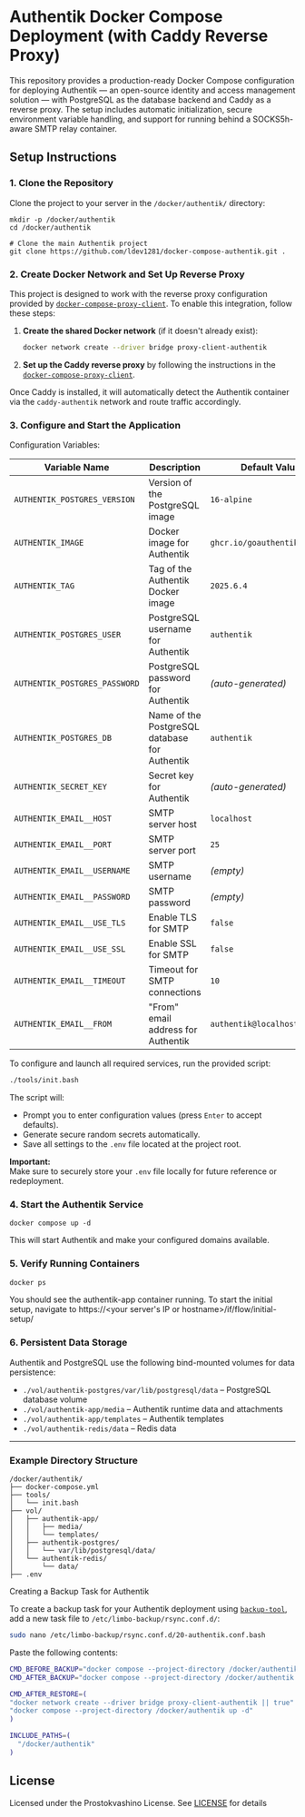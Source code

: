 # Authentik Docker Compose Deployment (with Caddy Reverse Proxy)

This repository provides a production-ready Docker Compose configuration for deploying Authentik — an open-source identity and access management solution — with PostgreSQL as the database backend and Caddy as a reverse proxy. The setup includes automatic initialization, secure environment variable handling, and support for running behind a SOCKS5h-aware SMTP relay container.

## Setup Instructions

### 1. Clone the Repository

Clone the project to your server in the `/docker/authentik/` directory:

```
mkdir -p /docker/authentik
cd /docker/authentik

# Clone the main Authentik project
git clone https://github.com/ldev1281/docker-compose-authentik.git .
```


### 2. Create Docker Network and Set Up Reverse Proxy

This project is designed to work with the reverse proxy configuration provided by [`docker-compose-proxy-client`](https://github.com/ldev1281/docker-compose-proxy-client). To enable this integration, follow these steps:

1. **Create the shared Docker network** (if it doesn't already exist):

   ```bash
   docker network create --driver bridge proxy-client-authentik
   ```

2. **Set up the Caddy reverse proxy** by following the instructions in the [`docker-compose-proxy-client`](https://github.com/ldev1281/docker-compose-proxy-client).  

Once Caddy is installed, it will automatically detect the Authentik container via the `caddy-authentik` network and route traffic accordingly.


### 3. Configure and Start the Application

Configuration Variables:

| Variable Name               | Description                                          | Default Value            |
|-----------------------------|------------------------------------------------------|--------------------------|
| `AUTHENTIK_POSTGRES_VERSION` | Version of the PostgreSQL image                      | `16-alpine`              |
| `AUTHENTIK_IMAGE`            | Docker image for Authentik                           | `ghcr.io/goauthentik/server` |
| `AUTHENTIK_TAG`              | Tag of the Authentik Docker image                    | `2025.6.4`               |
| `AUTHENTIK_POSTGRES_USER`    | PostgreSQL username for Authentik                    | `authentik`              |
| `AUTHENTIK_POSTGRES_PASSWORD`| PostgreSQL password for Authentik                    | *(auto-generated)*       |
| `AUTHENTIK_POSTGRES_DB`      | Name of the PostgreSQL database for Authentik        | `authentik`              |
| `AUTHENTIK_SECRET_KEY`       | Secret key for Authentik                             | *(auto-generated)*       |
| `AUTHENTIK_EMAIL__HOST`      | SMTP server host                                     | `localhost`             |
| `AUTHENTIK_EMAIL__PORT`      | SMTP server port                                     | `25`                     |
| `AUTHENTIK_EMAIL__USERNAME`  | SMTP username                                        | *(empty)*                |
| `AUTHENTIK_EMAIL__PASSWORD`  | SMTP password                                        | *(empty)*                |
| `AUTHENTIK_EMAIL__USE_TLS`   | Enable TLS for SMTP                                  | `false`                  |
| `AUTHENTIK_EMAIL__USE_SSL`   | Enable SSL for SMTP                                  | `false`                  |
| `AUTHENTIK_EMAIL__TIMEOUT`   | Timeout for SMTP connections                         | `10`                     |
| `AUTHENTIK_EMAIL__FROM`      | "From" email address for Authentik                   | `authentik@localhost`    |

To configure and launch all required services, run the provided script:

```bash
./tools/init.bash
```

The script will:

- Prompt you to enter configuration values (press `Enter` to accept defaults).
- Generate secure random secrets automatically.
- Save all settings to the `.env` file located at the project root.

**Important:**  
Make sure to securely store your `.env` file locally for future reference or redeployment.

### 4. Start the Authentik Service

```
docker compose up -d
```

This will start Authentik and make your configured domains available.

### 5. Verify Running Containers


```bash
docker ps
```

You should see the authentik-app container running.
To start the initial setup, navigate to https://<your server's IP or hostname>/if/flow/initial-setup/

### 6. Persistent Data Storage

Authentik and PostgreSQL use the following bind-mounted volumes for data persistence:

- `./vol/authentik-postgres/var/lib/postgresql/data` – PostgreSQL database volume
- `./vol/authentik-app/media` – Authentik runtime data and attachments
- `./vol/authentik-app/templates` – Authentik templates
- `./vol/authentik-redis/data` – Redis data


---

### Example Directory Structure

```
/docker/authentik/
├── docker-compose.yml
├── tools/
│   └── init.bash
├── vol/
│   ├── authentik-app/
│   │   ├── media/
│   │   └── templates/
│   ├── authentik-postgres/
│   │   └── var/lib/postgresql/data/
│   └── authentik-redis/
│       └── data/
├── .env
```

Creating a Backup Task for Authentik

To create a backup task for your Authentik deployment using [`backup-tool`](https://github.com/ldev1281/backup-tool), add a new task file to `/etc/limbo-backup/rsync.conf.d/`:

```bash
sudo nano /etc/limbo-backup/rsync.conf.d/20-authentik.conf.bash
```

Paste the following contents:

```bash
CMD_BEFORE_BACKUP="docker compose --project-directory /docker/authentik down"
CMD_AFTER_BACKUP="docker compose --project-directory /docker/authentik up -d"

CMD_AFTER_RESTORE=(
"docker network create --driver bridge proxy-client-authentik || true"
"docker compose --project-directory /docker/authentik up -d"
)

INCLUDE_PATHS=(
  "/docker/authentik"
)
```


## License

Licensed under the Prostokvashino License. See [LICENSE](LICENSE) for details
